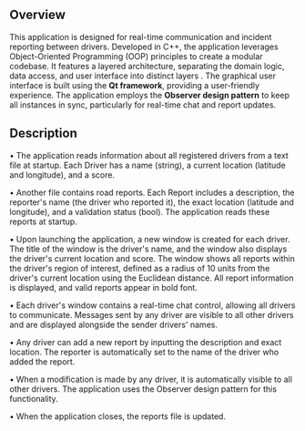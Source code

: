 ## Overview

This application is designed for real-time communication and incident reporting between drivers. Developed in C++, the application leverages Object-Oriented Programming (OOP) principles to create a modular codebase. It features a layered architecture, separating the domain logic, data access, and user interface into distinct layers . The graphical user interface is built using the **Qt framework**, providing a user-friendly experience. The application employs the **Observer design pattern** to keep all instances in sync, particularly for real-time chat and report updates.

## Description

• The application reads information about all registered drivers from a text file at startup. Each Driver has a name (string), a current location (latitude and longitude), and a score.

• Another file contains road reports. Each Report includes a description, the reporter's name (the driver who reported it), the exact location (latitude and longitude), and a validation status (bool). The application reads these reports at startup.

• Upon launching the application, a new window is created for each driver. The title of the window is the driver's name, and the window also displays the driver's current location and score. The window shows all reports within the driver's region of interest, defined as a radius of 10 units from the driver's current location using the Euclidean distance. All report information is displayed, and valid reports appear in bold font.

• Each driver's window contains a real-time chat control, allowing all drivers to communicate. Messages sent by any driver are visible to all other drivers and are displayed alongside the sender drivers' names.

• Any driver can add a new report by inputting the description and exact location. The reporter is automatically set to the name of the driver who added the report.

• When a modification is made by any driver, it is automatically visible to all other drivers. The application uses the Observer design pattern for this functionality.

• When the application closes, the reports file is updated.



